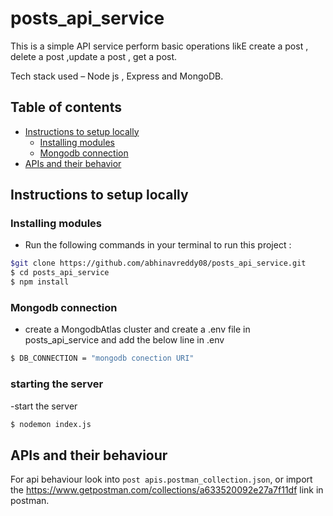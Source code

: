 # posts_api_service
This is a simple API service perform basic operations likE create a post , delete a post ,update a post , get a post.

Tech stack used – Node js , Express and MongoDB.

## Table of contents
* [Instructions to setup locally](#instructions-to-setup-locally)
    * [Installing modules](#installing-modules)
    * [Mongodb connection](#mongodb-connection)
* [APIs and their behavior](#apis-and-their-behavior)


## Instructions to setup locally
### Installing modules
- Run the following commands in your terminal to run this project :
```bash
$git clone https://github.com/abhinavreddy08/posts_api_service.git
$ cd posts_api_service
$ npm install
```

### Mongodb connection
- create a MongodbAtlas cluster and create a .env file in posts_api_service and add the below line in .env
```bash
$ DB_CONNECTION = "mongodb conection URI"
```
### starting the server
-start the server
```bash
$ nodemon index.js
```

## APIs and their behaviour
For api behaviour look into ```post apis.postman_collection.json```, or import the https://www.getpostman.com/collections/a633520092e27a7f11df link in postman.

